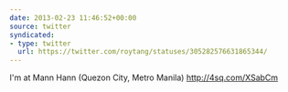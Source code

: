 ```yaml
---
date: 2013-02-23 11:46:52+00:00
source: twitter
syndicated:
- type: twitter
  url: https://twitter.com/roytang/statuses/305282576631865344/
---
```


I'm at Mann Hann (Quezon City, Metro Manila) http://4sq.com/XSabCm
